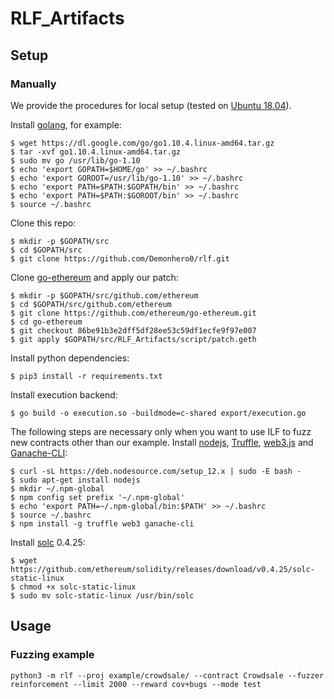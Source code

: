 # RLF_Artifacts
## Setup

### Manually

We provide the procedures for local setup (tested on [Ubuntu 18.04](http://releases.ubuntu.com/18.04/)).

Install [golang](https://golang.org/), for example:
```
$ wget https://dl.google.com/go/go1.10.4.linux-amd64.tar.gz
$ tar -xvf go1.10.4.linux-amd64.tar.gz
$ sudo mv go /usr/lib/go-1.10
$ echo 'export GOPATH=$HOME/go' >> ~/.bashrc
$ echo 'export GOROOT=/usr/lib/go-1.10' >> ~/.bashrc
$ echo 'export PATH=$PATH:$GOPATH/bin' >> ~/.bashrc
$ echo 'export PATH=$PATH:$GOROOT/bin' >> ~/.bashrc
$ source ~/.bashrc
```

Clone this repo:
```
$ mkdir -p $GOPATH/src
$ cd $GOPATH/src
$ git clone https://github.com/Demonhero0/rlf.git
```

Clone [go-ethereum](https://geth.ethereum.org/) and apply our patch:
```
$ mkdir -p $GOPATH/src/github.com/ethereum
$ cd $GOPATH/src/github.com/ethereum
$ git clone https://github.com/ethereum/go-ethereum.git
$ cd go-ethereum
$ git checkout 86be91b3e2dff5df28ee53c59df1ecfe9f97e007
$ git apply $GOPATH/src/RLF_Artifacts/script/patch.geth
```

Install python dependencies:
```
$ pip3 install -r requirements.txt
```

Install execution backend:
```
$ go build -o execution.so -buildmode=c-shared export/execution.go
```

The following steps are necessary only when you want to use ILF to fuzz new contracts other than our example. Install [nodejs](https://nodejs.org/en/), [Truffle](https://www.trufflesuite.com/truffle), [web3.js](https://web3js.readthedocs.io/en/v1.2.4/) and [Ganache-CLI](https://github.com/trufflesuite/ganache-cli):
```
$ curl -sL https://deb.nodesource.com/setup_12.x | sudo -E bash -
$ sudo apt-get install nodejs
$ mkdir ~/.npm-global
$ npm config set prefix '~/.npm-global'
$ echo 'export PATH=~/.npm-global/bin:$PATH' >> ~/.bashrc
$ source ~/.bashrc
$ npm install -g truffle web3 ganache-cli
```

Install [solc](https://github.com/ethereum/solidity) 0.4.25:
```
$ wget https://github.com/ethereum/solidity/releases/download/v0.4.25/solc-static-linux
$ chmod +x solc-static-linux
$ sudo mv solc-static-linux /usr/bin/solc
```

## Usage

### Fuzzing example

```
python3 -m rlf --proj example/crowdsale/ --contract Crowdsale --fuzzer reinforcement --limit 2000 --reward cov+bugs --mode test
```